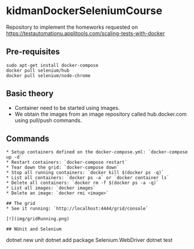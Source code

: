 # kidmanDockerSeleniumCourse
Repository to implement the homeworks requested on https://testautomationu.applitools.com/scaling-tests-with-docker

## Pre-requisites
```
sudo apt-get install docker-compose
docker pull selenium/hub
docker pull selenium/node-chrome
```

## Basic theory
* Container need to be started using images.
* We obtain the images from an image repository called hub.docker.com using pull/push commands.

## Commands
```
* Setup containers defined on the docker-compose.yml: `docker-compose up -d`
* Restart containers: `docker-compose restart`
* Tear down the grid: `docker-compose down`
* Stop all running containers: `docker kill $(docker ps -q)`
* List all containers: `docker ps -a` or `docker container ls`
* Delete all containers: `docker rm -f $(docker ps -a -q)`
* List all images: `docker images`
* Delete an image: `docker rmi <image>` 

## The grid
* See it running: `http://localhost:4444/grid/console`

[!](img/gridRunning.png)

## NUnit and Selenium
```
dotnet new unit
dotnet add package Selenium.WebDriver
dotnet test
```

